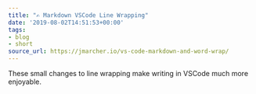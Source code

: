 ```yaml
---
title: "✍️ Markdown VSCode Line Wrapping"
date: '2019-08-02T14:51:53+00:00'
tags:
- blog
- short
source_url: https://jmarcher.io/vs-code-markdown-and-word-wrap/
---
```


These small changes to line wrapping make writing in VSCode much more enjoyable.
